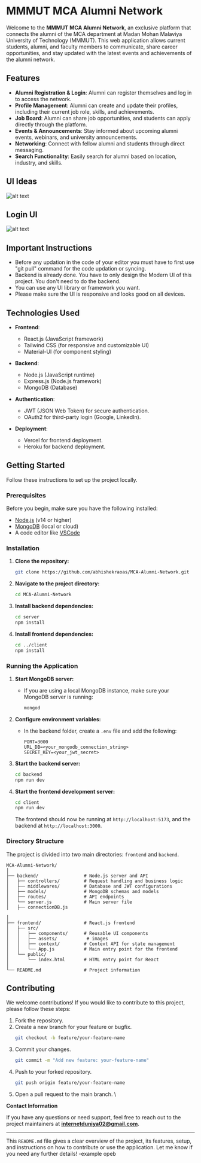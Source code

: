 # MMMUT MCA Alumni Network

Welcome to the **MMMUT MCA Alumni Network**, an exclusive platform that connects the alumni of the MCA department at Madan Mohan Malaviya University of Technology (MMMUT). This web application allows current students, alumni, and faculty members to communicate, share career opportunities, and stay updated with the latest events and achievements of the alumni network.

## Features

- **Alumni Registration & Login**: Alumni can register themselves and log in to access the network.
- **Profile Management**: Alumni can create and update their profiles, including their current job role, skills, and achievements.
- **Job Board**: Alumni can share job opportunities, and students can apply directly through the platform.
- **Events & Announcements**: Stay informed about upcoming alumni events, webinars, and university announcements.
- **Networking**: Connect with fellow alumni and students through direct messaging.
- **Search Functionality**: Easily search for alumni based on location, industry, and skills.

## UI Ideas

![alt text](<MCA ALumni Network.png>)

## Login UI

![alt text](image.png)

## Important Instructions

- Before any updation in the code of your editor you must have to first use "git pull" command for the code updation or syncing.
- Backend is already done. You have to only design the Modern UI of this project. You don't need to do the backend.
- You can use any UI library or framework you want.
- Please make sure the UI is responsive and looks good on all devices.

## Technologies Used

- **Frontend**:
  - React.js (JavaScript framework)
  - Tailwind CSS (for responsive and customizable UI)
  - Material-UI (for component styling)
- **Backend**:

  - Node.js (JavaScript runtime)
  - Express.js (Node.js framework)
  - MongoDB (Database)

- **Authentication**:

  - JWT (JSON Web Token) for secure authentication.
  - OAuth2 for third-party login (Google, LinkedIn).

- **Deployment**:
  - Vercel for frontend deployment.
  - Heroku for backend deployment.

## Getting Started

Follow these instructions to set up the project locally.

### Prerequisites

Before you begin, make sure you have the following installed:

- [Node.js](https://nodejs.org/en/download/) (v14 or higher)
- [MongoDB](https://www.mongodb.com/try/download/community) (local or cloud)
- A code editor like [VSCode](https://code.visualstudio.com/)

### Installation

1. **Clone the repository:**

   ```bash
   git clone https://github.com/abhishekraoas/MCA-Alumni-Network.git
   ```

2. **Navigate to the project directory:**

   ```bash
   cd MCA-Alumni-Network
   ```

3. **Install backend dependencies:**

   ```bash
   cd server
   npm install
   ```

4. **Install frontend dependencies:**
   ```bash
   cd ../client
   npm install
   ```

### Running the Application

1. **Start MongoDB server:**

   - If you are using a local MongoDB instance, make sure your MongoDB server is running:
     ```bash
     mongod
     ```

2. **Configure environment variables:**

   - In the backend folder, create a `.env` file and add the following:
     ```
     PORT=3000
     URL_DB=<your_mongodb_connection_string>
     SECRET_KEY=<your_jwt_secret>
     ```

3. **Start the backend server:**

   ```bash
   cd backend
   npm run dev
   ```

4. **Start the frontend development server:**

   ```bash
   cd client
   npm run dev
   ```

   The frontend should now be running at `http://localhost:5173`, and the backend at `http://localhost:3000`.

### Directory Structure

The project is divided into two main directories: `frontend` and `backend`.

```
MCA-Alumni-Network/
│
├── backend/                 # Node.js server and API
│   ├── controllers/         # Request handling and business logic
│   ├── middlewares/         # Database and JWT configurations
│   ├── models/              # MongoDB schemas and models
│   ├── routes/              # API endpoints
│   └── server.js            # Main server file
│   ├── connectionDB.js

│
├── frontend/                # React.js frontend
│   ├── src/
│   │   ├── components/      # Reusable UI components
│   │   ├── assets/           # images
│   │   ├── context/         # Context API for state management
│   │   └── App.js           # Main entry point for the frontend
│   └── public/
│       └── index.html       # HTML entry point for React
│
└── README.md                # Project information
```

## Contributing

We welcome contributions! If you would like to contribute to this project, please follow these steps:

1. Fork the repository.
2. Create a new branch for your feature or bugfix.
   ```bash
   git checkout -b feature/your-feature-name
   ```
3. Commit your changes.
   ```bash
   git commit -m "Add new feature: your-feature-name"
   ```
4. Push to your forked repository.
   ```bash
   git push origin feature/your-feature-name
   ```
5. Open a pull request to the main branch.
   \

**Contact Information**

If you have any questions or need support, feel free to reach out to the project maintainers at **internetduniya02@gmail.com**.

---

This `README.md` file gives a clear overview of the project, its features, setup, and instructions on how to contribute or use the application. Let me know if you need any further details!
-example opeb
